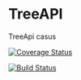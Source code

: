 # TreeAPI
TreeApi casus

[![Coverage Status](https://coveralls.io/repos/vincentfree/TreeAPI/badge.svg)](https://coveralls.io/r/vincentfree/TreeAPI)

[![Build Status](https://travis-ci.org/vincentfree/TreeAPI.svg?branch=master)](https://travis-ci.org/vincentfree/TreeAPI)
